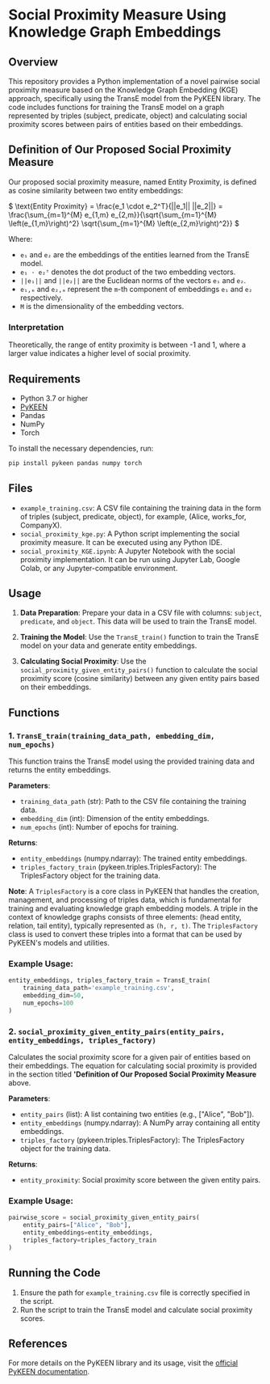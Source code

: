 
# Social Proximity Measure Using Knowledge Graph Embeddings

## Overview
This repository provides a Python implementation of a novel pairwise social proximity measure based on the Knowledge Graph Embedding (KGE) approach, specifically using the TransE model from the PyKEEN library. The code includes functions for training the TransE model on a graph represented by triples (subject, predicate, object) and calculating social proximity scores between pairs of entities based on their embeddings.

## Definition of Our Proposed Social Proximity Measure
Our proposed social proximity measure, named Entity Proximity, is defined as cosine similarity between two entity embeddings:

$` \text{Entity Proximity} = \frac{e_1 \cdot e_2^T}{||e_1|| ||e_2||} = \frac{\sum_{m=1}^{M} e_{1,m} e_{2,m}}{\sqrt{\sum_{m=1}^{M} \left(e_{1,m}\right)^2} \sqrt{\sum_{m=1}^{M} \left(e_{2,m}\right)^2}} `$

Where:

*   `e₁` and `e₂` are the embeddings of the entities learned from the TransE model.
*   `e₁ ⋅ e₂ᵀ` denotes the dot product of the two embedding vectors.
*   `||e₁||` and `||e₂||` are the Euclidean norms of the vectors `e₁` and `e₂`.
*   `e₁,ₘ` and `e₂,ₘ` represent the `m`-th component of embeddings `e₁` and `e₂` respectively.
*   `M` is the dimensionality of the embedding vectors.

### Interpretation

Theoretically, the range of entity proximity is between -1 and 1, where a larger value indicates a higher level of social proximity.


## Requirements
- Python 3.7 or higher
- [PyKEEN](https://pykeen.readthedocs.io/en/stable/)
- Pandas
- NumPy
- Torch

To install the necessary dependencies, run:
```bash
pip install pykeen pandas numpy torch
```

## Files
- `example_training.csv`: A CSV file containing the training data in the form of triples (subject, predicate, object), for example, (Alice, works_for, CompanyX).
- `social_proximity_kge.py`: A Python script implementing the social proximity measure. It can be executed using any Python IDE.
- `social_proximity_KGE.ipynb`: A Jupyter Notebook with the social proximity implementation. It can be run using Jupyter Lab, Google Colab, or any Jupyter-compatible environment.

## Usage
1. **Data Preparation**: Prepare your data in a CSV file with columns: `subject`, `predicate`, and `object`. This data will be used to train the TransE model.

2. **Training the Model**: Use the `TransE_train()` function to train the TransE model on your data and generate entity embeddings.

3. **Calculating Social Proximity**: Use the `social_proximity_given_entity_pairs()` function to calculate the social proximity score (cosine similarity) between any given entity pairs based on their embeddings.

## Functions

### 1. `TransE_train(training_data_path, embedding_dim, num_epochs)`
This function trains the TransE model using the provided training data and returns the entity embeddings.

**Parameters**:
- `training_data_path` (str): Path to the CSV file containing the training data.
- `embedding_dim` (int): Dimension of the entity embeddings.
- `num_epochs` (int): Number of epochs for training.

**Returns**:
- `entity_embeddings` (numpy.ndarray): The trained entity embeddings.
- `triples_factory_train` (pykeen.triples.TriplesFactory): The TriplesFactory object for the training data.

**Note**: A `TriplesFactory` is a core class in PyKEEN that handles the creation, management, and processing of triples data, which is fundamental for training and evaluating knowledge graph embedding models. A triple in the context of knowledge graphs consists of three elements: (head entity, relation, tail entity), typically represented as `(h, r, t)`. The `TriplesFactory` class is used to convert these triples into a format that can be used by PyKEEN's models and utilities.

### Example Usage:
```python
entity_embeddings, triples_factory_train = TransE_train(
    training_data_path='example_training.csv',
    embedding_dim=50,
    num_epochs=100
)
```

### 2. `social_proximity_given_entity_pairs(entity_pairs, entity_embeddings, triples_factory)`
Calculates the social proximity score for a given pair of entities based on their embeddings. The equation for calculating social proximity is provided in the section titled **'Definition of Our Proposed Social Proximity Measure** above.

**Parameters**:
- `entity_pairs` (list): A list containing two entities (e.g., ["Alice", "Bob"]).
- `entity_embeddings` (numpy.ndarray): A NumPy array containing all entity embeddings.
- `triples_factory` (pykeen.triples.TriplesFactory): The TriplesFactory object for the training data.

**Returns**:
- `entity_proximity`: Social proximity score between the given entity pairs.

### Example Usage:
```python
pairwise_score = social_proximity_given_entity_pairs(
    entity_pairs=["Alice", "Bob"],
    entity_embeddings=entity_embeddings,
    triples_factory=triples_factory_train
)
```

## Running the Code
1. Ensure the path for `example_training.csv` file is correctly specified in the script.
2. Run the script to train the TransE model and calculate social proximity scores.

## References
For more details on the PyKEEN library and its usage, visit the [official PyKEEN documentation](https://pykeen.readthedocs.io/en/stable/).
